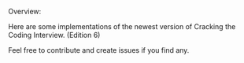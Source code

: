 Overview:

Here are some implementations of the newest version of Cracking the Coding Interview. (Edition 6)

Feel free to contribute and create issues if you find any.
